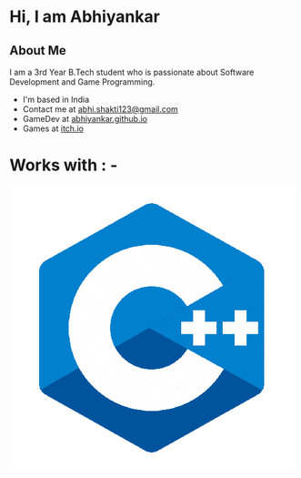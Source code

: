 # Hi, I am Abhiyankar

## About Me 
I am a 3rd Year B.Tech student who is passionate about Software Development and Game Programming. 

* I'm based in India
* Contact me at [abhi.shakti123@gmail.com](mailto:abhi.shakti123@gmail.com)
* GameDev at [abhiyankar.github.io](https://abhiyankar.github.io/)
* Games at [itch.io](https://abhishakti123.itch.io/)


# Works with : -

![NotShowing](C++Logo-removebg-preview.png)

